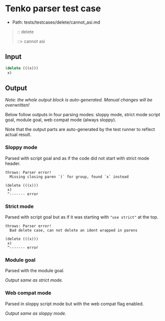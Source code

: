 # Tenko parser test case

- Path: tests/testcases/delete/cannot_asi.md

> :: delete
>
> ::> cannot asi

## Input

`````js
(delete (((x))) 
 x)
`````

## Output

_Note: the whole output block is auto-generated. Manual changes will be overwritten!_

Below follow outputs in four parsing modes: sloppy mode, strict mode script goal, module goal, web compat mode (always sloppy).

Note that the output parts are auto-generated by the test runner to reflect actual result.

### Sloppy mode

Parsed with script goal and as if the code did not start with strict mode header.

`````
throws: Parser error!
  Missing closing paren `)` for group, found `x` instead

(delete (((x)))
 x)
 ^------- error
`````

### Strict mode

Parsed with script goal but as if it was starting with `"use strict"` at the top.

`````
throws: Parser error!
  Bad delete case, can not delete an ident wrapped in parens

(delete (((x)))
 x)
 ^------- error
`````


### Module goal

Parsed with the module goal.

_Output same as strict mode._

### Web compat mode

Parsed in sloppy script mode but with the web compat flag enabled.

_Output same as sloppy mode._
